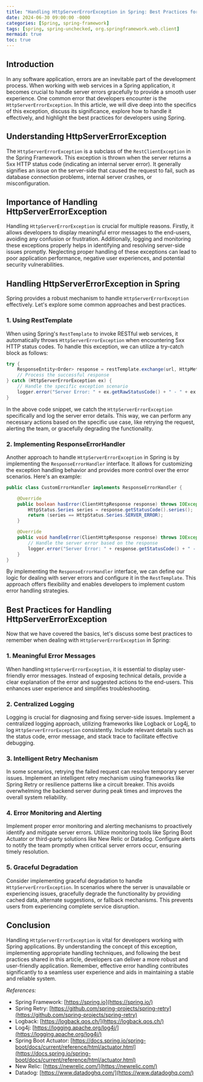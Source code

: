 ```yaml
---
title: "Handling HttpServerErrorException in Spring: Best Practices for Developers"
date: 2024-06-30 09:00:00 -0000
categories: [Spring, spring-framework]
tags: [spring, spring-unchecked, org.springframework.web.client]
mermaid: true
toc: true
---
```



## Introduction

In any software application, errors are an inevitable part of the development process. When working with web services in a Spring application, it becomes crucial to handle server errors gracefully to provide a smooth user experience. One common error that developers encounter is the `HttpServerErrorException`. In this article, we will dive deep into the specifics of this exception, discuss its significance, explore how to handle it effectively, and highlight the best practices for developers using Spring.

## Understanding HttpServerErrorException

The `HttpServerErrorException` is a subclass of the `RestClientException` in the Spring Framework. This exception is thrown when the server returns a 5xx HTTP status code (indicating an internal server error). It generally signifies an issue on the server-side that caused the request to fail, such as database connection problems, internal server crashes, or misconfiguration.

## Importance of Handling HttpServerErrorException

Handling `HttpServerErrorException` is crucial for multiple reasons. Firstly, it allows developers to display meaningful error messages to the end-users, avoiding any confusion or frustration. Additionally, logging and monitoring these exceptions properly helps in identifying and resolving server-side issues promptly. Neglecting proper handling of these exceptions can lead to poor application performance, negative user experiences, and potential security vulnerabilities.

## Handling HttpServerErrorException in Spring

Spring provides a robust mechanism to handle `HttpServerErrorException` effectively. Let's explore some common approaches and best practices.

### 1. Using RestTemplate

When using Spring's `RestTemplate` to invoke RESTful web services, it automatically throws `HttpServerErrorException` when encountering 5xx HTTP status codes. To handle this exception, we can utilize a try-catch block as follows:

```java
try {
    ResponseEntity<Order> response = restTemplate.exchange(url, HttpMethod.GET, requestEntity, Order.class);
    // Process the successful response
} catch (HttpServerErrorException ex) {
    // Handle the specific exception scenario
    logger.error("Server Error: " + ex.getRawStatusCode() + " - " + ex.getResponseBodyAsString());
}
```

In the above code snippet, we catch the `HttpServerErrorException` specifically and log the server error details. This way, we can perform any necessary actions based on the specific use case, like retrying the request, alerting the team, or gracefully degrading the functionality.

### 2. Implementing ResponseErrorHandler

Another approach to handle `HttpServerErrorException` in Spring is by implementing the `ResponseErrorHandler` interface. It allows for customizing the exception handling behavior and provides more control over the error scenarios. Here's an example:

```java
public class CustomErrorHandler implements ResponseErrorHandler {

    @Override
    public boolean hasError(ClientHttpResponse response) throws IOException {
        HttpStatus.Series series = response.getStatusCode().series();
        return (series == HttpStatus.Series.SERVER_ERROR);
    }

    @Override
    public void handleError(ClientHttpResponse response) throws IOException {
        // Handle the server error based on the response
        logger.error("Server Error: " + response.getStatusCode() + " - " + response.getStatusText());
    }
}
```

By implementing the `ResponseErrorHandler` interface, we can define our logic for dealing with server errors and configure it in the `RestTemplate`. This approach offers flexibility and enables developers to implement custom error handling strategies.

## Best Practices for Handling HttpServerErrorException

Now that we have covered the basics, let's discuss some best practices to remember when dealing with `HttpServerErrorException` in Spring:

### 1. Meaningful Error Messages

When handling `HttpServerErrorException`, it is essential to display user-friendly error messages. Instead of exposing technical details, provide a clear explanation of the error and suggested actions to the end-users. This enhances user experience and simplifies troubleshooting.

### 2. Centralized Logging

Logging is crucial for diagnosing and fixing server-side issues. Implement a centralized logging approach, utilizing frameworks like Logback or Log4j, to log `HttpServerErrorException` consistently. Include relevant details such as the status code, error message, and stack trace to facilitate effective debugging.

### 3. Intelligent Retry Mechanism

In some scenarios, retrying the failed request can resolve temporary server issues. Implement an intelligent retry mechanism using frameworks like Spring Retry or resilience patterns like a circuit breaker. This avoids overwhelming the backend server during peak times and improves the overall system reliability.

### 4. Error Monitoring and Alerting

Implement proper error monitoring and alerting mechanisms to proactively identify and mitigate server errors. Utilize monitoring tools like Spring Boot Actuator or third-party solutions like New Relic or Datadog. Configure alerts to notify the team promptly when critical server errors occur, ensuring timely resolution.

### 5. Graceful Degradation

Consider implementing graceful degradation to handle `HttpServerErrorException`. In scenarios where the server is unavailable or experiencing issues, gracefully degrade the functionality by providing cached data, alternate suggestions, or fallback mechanisms. This prevents users from experiencing complete service disruption.

## Conclusion

Handling `HttpServerErrorException` is vital for developers working with Spring applications. By understanding the concept of this exception, implementing appropriate handling techniques, and following the best practices shared in this article, developers can deliver a more robust and user-friendly application. Remember, effective error handling contributes significantly to a seamless user experience and aids in maintaining a stable and reliable system.

*References:*

- Spring Framework: [https://spring.io](https://spring.io/)
- Spring Retry: [https://github.com/spring-projects/spring-retry](https://github.com/spring-projects/spring-retry)
- Logback: [https://logback.qos.ch/](https://logback.qos.ch/)
- Log4j: [https://logging.apache.org/log4j/](https://logging.apache.org/log4j/)
- Spring Boot Actuator: [https://docs.spring.io/spring-boot/docs/current/reference/html/actuator.html](https://docs.spring.io/spring-boot/docs/current/reference/html/actuator.html)
- New Relic: [https://newrelic.com/](https://newrelic.com/)
- Datadog: [https://www.datadoghq.com/](https://www.datadoghq.com/)
